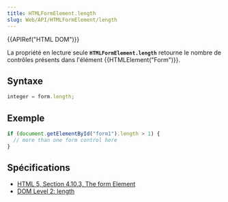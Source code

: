 ```yaml
---
title: HTMLFormElement.length
slug: Web/API/HTMLFormElement/length
---
```


{{APIRef("HTML DOM")}}

La propriété en lecture seule **`HTMLFormElement.length`** retourne le nombre de contrôles présents dans l'élément {{HTMLElement("Form")}}.

## Syntaxe

```js
integer = form.length;
```

## Exemple

```js
if (document.getElementById("form1").length > 1) {
  // more than one form control here
}
```

## Spécifications

- [HTML 5, Section 4.10.3, The form Element](http://www.w3.org/TR/html5/forms.html#dom-form-length)
- [DOM Level 2: length](http://www.w3.org/TR/DOM-Level-2-HTML/html.html#HTML-HTMLFormElement-length)
